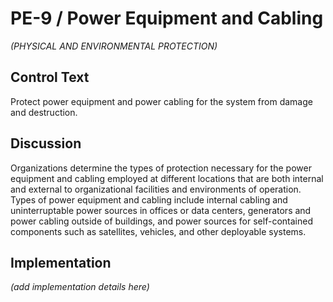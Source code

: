 # PE-9 / Power Equipment and Cabling

_(PHYSICAL AND ENVIRONMENTAL PROTECTION)_

## Control Text

Protect power equipment and power cabling for the system from damage and destruction.

## Discussion

Organizations determine the types of protection necessary for the power equipment and cabling employed at different locations that are both internal and external to organizational facilities and environments of operation. Types of power equipment and cabling include internal cabling and uninterruptable power sources in offices or data centers, generators and power cabling outside of buildings, and power sources for self-contained components such as satellites, vehicles, and other deployable systems.

## Implementation

_(add implementation details here)_